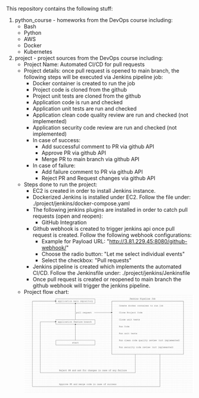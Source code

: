 This repository contains the following stuff:
1. python_course - homeworks from the DevOps course including:
    - Bash
    - Python
    - AWS
    - Docker
    - Kubernetes
2. project - project sources from the DevOps course including:
    - Project Name: Automated CI/CD for pull requests
    - Project details: once pull request is opened to main branch, the following steps will be executed via Jenkins pipeline job:
      - Docker container is created to run the job
      - Project code is cloned from the github
      - Project unit tests are cloned from the github
      - Application code is run and checked
      - Application unit tests are run and checked
      - Application clean code quality review are run and checked (not implemented)
      - Application security code review are run and checked (not implemented)
      - In case of success:
        - Add successful comment to PR via github API
        - Approve PR via github API
        - Merge PR to main branch via github API
      - In case of failure:
        - Add failure comment to PR via github API
        - Reject PR and Request changes via github API
    - Steps done to run the project:
      - EC2 is created in order to install Jenkins instance.
      - Dockerized Jenkins is installed under EC2. Follow the file under: ./project/jenkins/docker-compose.yaml
      - The following jenkins plugins are installed in order to catch pull requests (open and reopen):
        - GitHub Integration
      - Github webhook is created to trigger jenkins api once pull request is created. Follow the following webhook configurations:
        - Example for Payload URL: "http://3.81.229.45:8080/github-webhook/"
        - Choose the radio button: "Let me select individual events"
        - Select the checkbox: "Pull requests"
      - Jenkins pipeline is created which implements the automated CI/CD. Follow the Jenkinsfile under: ./project/jenkins/Jenkinsfile
      - Once pull request is created or reopened to main branch the github webhook will trigger the jenkins pipeline.
    - Project flow chart:
      ![flow chart](./project/jenkins/project_flow.png)

